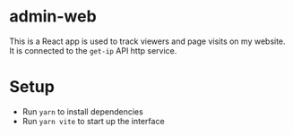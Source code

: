 # admin-web

This is a React app is used to track viewers and page visits on my website. It is connected to the `get-ip` API http service. 

# Setup 
- Run `yarn` to install dependencies 
- Run `yarn vite` to start up the interface
